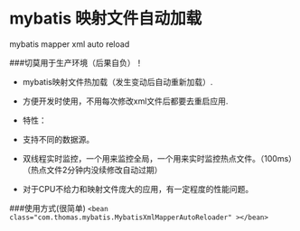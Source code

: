 # mybatis 映射文件自动加载
mybatis mapper xml auto reload

###切莫用于生产环境（后果自负）！
 
* mybatis映射文件热加载（发生变动后自动重新加载）.
  
* 方便开发时使用，不用每次修改xml文件后都要去重启应用.
  
* 特性：
 * 支持不同的数据源。
 * 双线程实时监控，一个用来监控全局，一个用来实时监控热点文件。（100ms）（热点文件2分钟内没续修改自动过期）
 * 对于CPU不给力和映射文件庞大的应用，有一定程度的性能问题。

###使用方式(很简单)
`<bean class="com.thomas.mybatis.MybatisXmlMapperAutoReloader" ></bean>`
